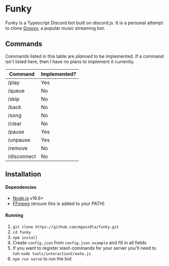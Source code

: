 # Funky

Funky is a Typescript Discord bot built on discord.js. It is a personal attempt to clone [Groovy](https://groovy.bot/), a popular music streaming bot.

## Commands

Commands listed in this table are *planned* to be implemented. If a command isn't listed here, then
I have no plans to implement it currently.

| Command     | Implemented? |
| ----------- | ------------ |
| /play       | Yes          |
| /queue      | No           |
| /skip       | No           |
| /back       | No           |
| /song       | No           |
| /clear      | No           |
| /pause      | Yes          |
| /unpause    | Yes          |
| /remove     | No           |
| /disconnect | No           |

## Installation

#### Dependencies

* [Node.js](https://nodejs.org/) v16.6+
* [FFmpeg](https://www.ffmpeg.org/) (ensure this is added to your PATH)

#### Running

1. `git clone https://github.com/mgazz0la/funky.git`
2. `cd funky`
3. `npm install`
4. Create `config.json` from `config.json.example` and fill in all fields
5. If you want to register slash commands for your server you'll need to run `node tools/interactionCreate.js`
6. `npm run serve` to run the bot
